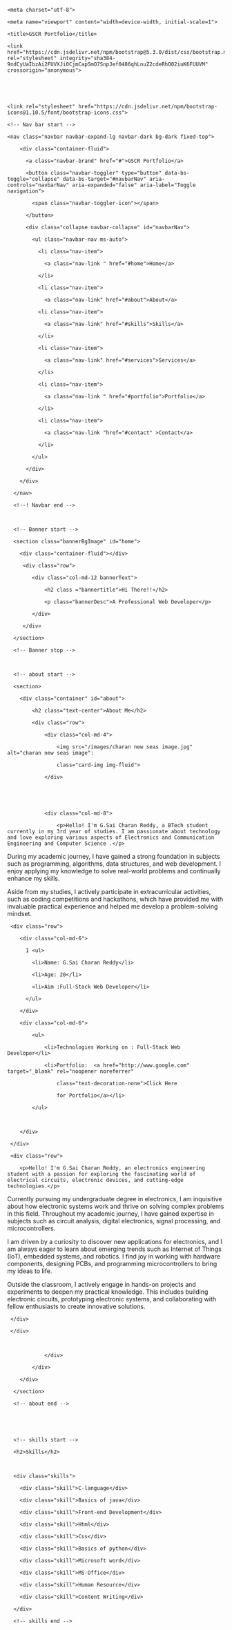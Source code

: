 <!doctype html>

<html lang="en">

  <head>

    <meta charset="utf-8">

    <meta name="viewport" content="width=device-width, initial-scale=1">

    <title>GSCR Portfolio</title>

    <link href="https://cdn.jsdelivr.net/npm/bootstrap@5.3.0/dist/css/bootstrap.min.css" rel="stylesheet" integrity="sha384-9ndCyUaIbzAi2FUVXJi0CjmCapSmO7SnpJef0486qhLnuZ2cdeRhO02iuK6FUUVM" crossorigin="anonymous">





    <link rel="stylesheet" href="https://cdn.jsdelivr.net/npm/bootstrap-icons@1.10.5/font/bootstrap-icons.css">

  <link rel="stylesheet" href="/css/style.css">

</head>

  <body>

    <!-- Nav bar start -->

    <nav class="navbar navbar-expand-lg navbar-dark bg-dark fixed-top">

        <div class="container-fluid">

          <a class="navbar-brand" href="#">GSCR Portfolio</a>

          <button class="navbar-toggler" type="button" data-bs-toggle="collapse" data-bs-target="#navbarNav" aria-controls="navbarNav" aria-expanded="false" aria-label="Toggle navigation">

            <span class="navbar-toggler-icon"></span>

          </button>

          <div class="collapse navbar-collapse" id="navbarNav">

            <ul class="navbar-nav ms-auto">

              <li class="nav-item">

                <a class="nav-link " href="#home">Home</a>

              </li>

              <li class="nav-item">

                <a class="nav-link" href="#about">About</a>

              <li class="nav-item">

                <a class="nav-link" href="#skills">Skills</a>

              </li>

              <li class="nav-item">

                <a class="nav-link" href="#services">Services</a>

              </li>

              <li class="nav-item">

                <a class="nav-link " href="#portfolio">Portfolio</a>

              </li>

              <li class="nav-item">

                <a class="nav-link "href="#contact" >Contact</a>

              </li>

            </ul>

          </div>

        </div>

      </nav>

      <!--! Navbar end -->



      <!-- Banner start -->

      <section class="bannerBgImage" id="home">

        <div class="container-fluid"></div>

         <div class="row">

            <div class="col-md-12 bannerText">

                <h2 class ="bannertitle">Hi There!!</h2>

                <p class="bannerDesc">A Professional Web Developer</p>

            </div>

         </div>

      </section>

      <!-- Banner stop -->



      <!-- about start -->

      <section>

        <div class="container" id="about">

            <h2 class="text-center">About Me</h2>

            <div class="row">

                <div class="col-md-4">

                    <img src="/images/charan new seas image.jpg" alt="charan new seas image":

                    class="card-img img-fluid">

                </div>





                <div class="col-md-8">

                    <p>Hello! I'm G.Sai Charan Reddy, a BTech student currently in my 3rd year of studies. I am passionate about technology and love exploring various aspects of Electronics and Communication Engineering and Computer Science .</p>

  <p>During my academic journey, I have gained a strong foundation in subjects such as programming, algorithms, data structures, and web development. I enjoy applying my knowledge to solve real-world problems and continually enhance my skills.</p>

  <p>Aside from my studies, I actively participate in extracurricular activities, such as coding competitions and hackathons, which have provided me with invaluable practical experience and helped me develop a problem-solving mindset.</p>

     <div class="row">

        <div class="col-md-6">

          I <ul>

            <li>Name: G.Sai Charan Reddy</li>

            <li>Age: 20</li>

            <li>Aim :Full-Stack Web Developer</li>

          </ul>

        </div>

        <div class="col-md-6">

            <ul>

                <li>Technologies Working on : Full-Stack Web Developer</li>

                <li>Portfolio:  <a href="http://www.google.com" target="_blank" rel="noopener noreferrer"

                    class="text-decoration-none">Click Here 

                    for Portfolio</a></li>

            </ul>

            

        </div>

     </div>

     <div class="row">

        <p>Hello! I'm G.Sai Charan Reddy, an electronics engineering student with a passion for exploring the fascinating world of electrical circuits, electronic devices, and cutting-edge technologies.</p>

  <p>Currently pursuing my undergraduate degree in electronics, I am inquisitive about how electronic systems work and thrive on solving complex problems in this field. Throughout my academic journey, I have gained expertise in subjects such as circuit analysis, digital electronics, signal processing, and microcontrollers.</p>

  <p>I am driven by a curiosity to discover new applications for electronics, and I am always eager to learn about emerging trends such as Internet of Things (IoT), embedded systems, and robotics. I find joy in working with hardware components, designing PCBs, and programming microcontrollers to bring my ideas to life.</p>

  <p>Outside the classroom, I actively engage in hands-on projects and experiments to deepen my practical knowledge. This includes building electronic circuits, prototyping electronic systems, and collaborating with fellow enthusiasts to create innovative solutions.</p>



     </div>

     </div>



                </div>

            </div>

        </div>

      </section>

      <!-- about end -->





      <!-- skills start -->

      <h2>Skills</h2>

  

      <div class="skills">

        <div class="skill">C-language</div>

        <div class="skill">Basics of java</div>

        <div class="skill">Front-end Development</div>

        <div class="skill">Html</div>

        <div class="skill">Css</div>

        <div class="skill">Basics of python</div>

        <div class="skill">Microsoft word</div>

        <div class="skill">MS-Office</div>

        <div class="skill">Human Resource</div>

        <div class="skill">Content Writing</div>

      </div>

      <!-- skills end -->





























      <!-- service start -->

      <section id="Services">

        <div class="container">

           <h1 class="text-center">Services</h1>



           <div class="row">

                <div class="col-md-4">

                    <div class="card  my-3">

                        <div class="card-body">

                            <h5 class="card-title text-center"><i class="bi bi-filetype-html BIcon"></i>Html</h5>

                          <p class="card-text"> HTML is a markup language used by the browser to manipulate text, images, and other content, in order to display it in the required format. </p>

                          

                        </div>

                      </div>

                </div>

                <div class="col-md-4">

                    <div class="card my-3">

                        <div class="card-body">

                          <h5 class="card-title text-center"><i class="bi bi-filetype-html BIcon"></i>css</h5>

                          <p class="card-text">Cascading Style Sheets (CSS) is a stylesheet language used to describe the presentation of a document written in HTML or XML  </p>

                          

                        </div>

                      </div>

                </div>

                <div class="col-md-4">

                    <div class="card  my-3">

                        <div class="card-body">

                          <h5 class="card-title text-center"><i class="bi bi-filetype-html BIcon"></i>Java script</h5>

                          <p class="card-text"> JavaScript is a lightweight, cross-platform, single-threaded, and interpreted compiled programming language which is also known as the scripting </p>

                          

                        </div>

                      </div>

                </div>

           </div>

           

           <div class="row">

            <div class="col-md-4">

                <div class="card  my-3">

                    <div class="card-body">

                      <h5 class="card-title text-center"><i class="bi bi-filetype-html BIcon"></i>Front-end development</h5>

                      <p class="card-text">A front-end developer creates websites and applications using web languages such as HTML, CSS, and JavaScript that allow users to access and interact.</p>

                      

                    </div>

                  </div>

            </div>

            <div class="col-md-4">

                <div class="card my-3">

                    <div class="card-body">

                      <h5 class="card-title text-center"><i class="bi bi-filetype-html BIcon"></i>C-language</h5>

                      <p class="card-text">  C is an imperative procedural language, supporting structured programming, lexical variable scope and recursion, with a static type system. </p>

                      

                    </div>

                  </div>

            </div>

            <div class="col-md-4">

                <div class="card my-3">

                    <div class="card-body">

                        

                      <h5 class="card-title text-center"><i class="bi bi-filetype-html BIcon"></i>Java</h5>

                      <p class="card-text">Java is a widely-used programming language for coding web applications. It has been a popular choice among developers for over two decades.</p>

                      

                    </div>

                  </div>

            </div>

       </div>

        </div>

      </section>

      <!-- service end -->



      <!-- portfolio start -->

      <section id="portfolio">

        <div class="container">

            <h1 class="text">portfolio</h1>

            <div class="row">

                <div class="col-md-6">

                    <div class="card mb-3">

                        <img src="/images/card-2.jpg" class="card-img-top" alt="...">

                        <div class="card-body">

                          <h5 class="Personal Portfolio">Personal Portfolio</h5>

                          <p class="card-text">A portfolio is a compilation of academic and professional materials that exemplifies your beliefs, skills, qualifications, education, training, and experiences</p>

                          </div>

                        </div>

                    </div>

                <div class="col-md-6">

                    <div class="card mb-3">

                        <img src="/images/card-1.jpg" class="card-img-top" alt="...">

                        <div class="card-body">

                          <h5 class="Full-Stack Development">Full-Stack Development</h5>

                          <p class="card-text">Full stack development is the end-to-end development of applications. It includes both the front end and back end of an application.</p>

                          

                        </div>

                      </div> 

              </div>

            </div>

            <div class="row">

                <div class="col-md-6">

                    <div class="card mb-3">

                        <img src="/images/card-2.jpg" class="card-img-top" alt="...">

                        <div class="card-body">

                          <h5 class="Mern stack">Mern stack</h5>

                          <p class="card-text">MERN stack is a collection of technologies that enables faster application development. It is used by developers worldwide.</p>

                          </div>

                        </div>

                    </div>

                <div class="col-md-6">

                    <div class="card mb-3">

                        <img src="/images/card-1.jpg" class="card-img-top" alt="...">

                        <div class="card-body">

                          <h5 class="Resume">Resume</h5>

                          <p class="card-text">A resume (also spelled résumé) is a formal document that serves to show a person's career background and skills.</p>

                          

                        </div>

                      </div> 

              </div>

            </div>

        </div>

      </section>

      <!-- portfolio end -->

      <!-- contact start -->

      <section id="contact">

        <div class="container-fluid">

            <h1 class="text-center">Connect with me!!</h1>

            <div class="row">

                <div class="col-md-6"><iframe src="https://www.google.com/maps/embed?pb=!1m18!1m12!1m3!1d3838.4322025309816!2d78.04605087436474!3d15.833865684811995!2m3!1f0!2f0!3f0!3m2!1i1024!2i768!4f13.1!3m3!1m2!1s0x3bb5e7642e400001%3A0xe5cb3c8a658ac92d!2sKonda%20Reddy%20Fort!5e0!3m2!1sen!2sin!4v1688300345663!5m2!1sen!2sin" width="600" height="450" style="border:0;" allowfullscreen="" loading="lazy" referrerpolicy="no-referrer-when-downgrade"></iframe></div>

                <div class="col-md-6">

                     <form >

                        <div class="mb-3">

                            <label for="fullName" class="form-label">Full Name</label>

                            <input type="text" class="form-control" id="fullName" placeholder="Enter Your Full Name">

                          </div>



                          <div class="mb-3">

                            <label for="emailInput" class="form-label">Email address</label>

                            <input type="email" class="form-control" id="emailInput" placeholder="Enter Your Email Address">

                          </div>



                          <div class="mb-3">

                            <label for="teleInput" class="form-label">Contact Number</label>

                            <input type="tel" class="form-control" id="teleInput" placeholder="Enter Your Contact Number">

                          </div>





                          

                          <div class="mb-3">

                            <label for="textArea" class="form-label">Enter Your Query Here</label>

                            <textarea class="form-control" id="textArea" rows="3"></textarea>

                            <div class="col-auto">

                                <button type="submit" class="btn btn-primary mb-3">Submit</button>

                            </div>

                          </div> 

                     </form>

                </div>



            </div>

        </div>



      </section>

      <!-- contact end-->



      <!-- footer start -->

      <footer id="footer ">

       <div class="container-fluid bg-dark py-2">

        <div class="mt-4 text-center px-1">

        <a href="http://www.fb.com"target="_blank" rel="noopener

        noreferrer"><i class="bi bi-facebook bIcon"></i></a>

        <a href="http://www.fb.com"target="_blank" rel="noopener

        noreferrer"><i class="bi bi-twitter bIcon"></i></a>

        <a href="http://www.fb.com"target="_blank" rel="noopener

        noreferrer"><i class="bi bi-linkedin bIcon"></i></a>

        </div>

       </div> 

      </footer>

      <!-- footer end -->

    <script src="https://cdn.jsdelivr.net/npm/bootstrap@5.3.0/dist/js/bootstrap.bundle.min.js" integrity="sha384-geWF76RCwLtnZ8qwWowPQNguL3RmwHVBC9FhGdlKrxdiJJigb/j/68SIy3Te4Bkz" crossorigin="anonymous"></script>

  </body>

</html>
